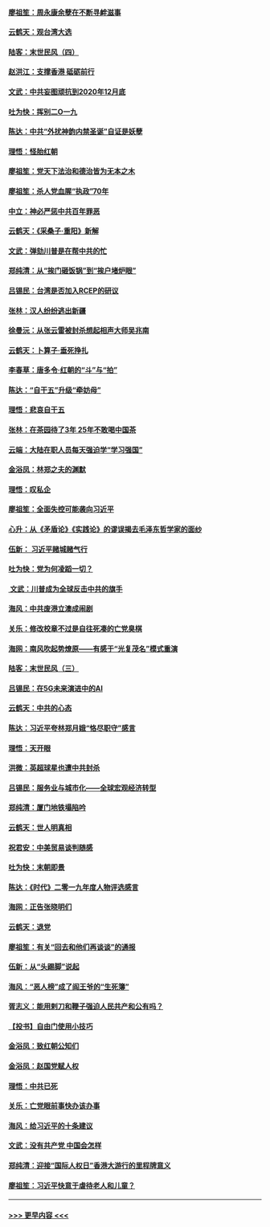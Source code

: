 #### [廖祖笙：周永康余孽在不断寻衅滋事](../pages/nsc993/n11751013.md?t=12282044) 
#### [云鹤天：观台湾大选](../pages/nsc993/n11751007.md?t=12282044) 
#### [陆客：末世民风（四）](../pages/nsc993/n11749203.md?t=12282044) 
#### [赵洪江：支撑香港 砥砺前行](../pages/nsc993/n11748482.md?t=12282044) 
#### [文武：中共妄图顽抗到2020年12月底](../pages/nsc993/n11748446.md?t=12282044) 
#### [吐为快：挥别二O一九](../pages/nsc993/n11748411.md?t=12282044) 
#### [陈达：中共“外扰神韵内禁圣诞”自证是妖孽](../pages/nsc993/n11748226.md?t=12282044) 
#### [理悟：怪胎红朝](../pages/nsc993/n11748206.md?t=12282044) 
#### [廖祖笙：党天下法治和德治皆为无本之木](../pages/nsc993/n11748135.md?t=12282044) 
#### [廖祖笙：杀人党血腥“执政”70年](../pages/nsc993/n11745144.md?t=12282044) 
#### [中立：神必严惩中共百年罪恶](../pages/nsc993/n11744970.md?t=12282044) 
#### [云鹤天：《采桑子‧重阳》新解](../pages/nsc993/n11744948.md?t=12282044) 
#### [文武：弹劾川普是在帮中共的忙](../pages/nsc993/n11744758.md?t=12282044) 
#### [郑纯清：从“挨门砸饭锅”到“挨户堵炉眼”](../pages/nsc993/n11744745.md?t=12282044) 
#### [吕锡民：台湾是否加入RCEP的研议](../pages/nsc993/n11744701.md?t=12282044) 
#### [张林：汉人纷纷逃出新疆](../pages/nsc993/n11743530.md?t=12282044) 
#### [徐曼沅：从张云雷被封杀想起相声大师吴兆南](../pages/nsc993/n11741816.md?t=12282044) 
#### [云鹤天：卜算子‧垂死挣扎](../pages/nsc993/n11739956.md?t=12282044) 
#### [李春草：唐多令‧红朝的“斗”与“拍”](../pages/nsc993/n11739830.md?t=12282044) 
#### [陈达：“自干五”升级“牵妨母”](../pages/nsc993/n11739724.md?t=12282044) 
#### [理悟：悲哀自干五](../pages/nsc993/n11739547.md?t=12282044) 
#### [张林：在茶园待了3年 25年不敢喝中国茶](../pages/nsc993/n11739240.md?t=12282044) 
#### [云端：大陆在职人员每天强迫学“学习强国”](../pages/nsc993/n11738735.md?t=12282044) 
#### [金浴凤：林郑之夫的渊默](../pages/nsc993/n11737735.md?t=12282044) 
#### [理悟：叹私企](../pages/nsc993/n11737715.md?t=12282044) 
#### [廖祖笙：全面失控可能袭向习近平](../pages/nsc993/n11737704.md?t=12282044) 
#### [心升：从《矛盾论》《实践论》的谬误揭去毛泽东哲学家的面纱](../pages/nsc993/n11736962.md?t=12282044) 
#### [伍新： 习近平赌城赌气行](../pages/nsc993/n11736929.md?t=12282044) 
#### [吐为快：党为何凌蹈一切？](../pages/nsc993/n11736915.md?t=12282044) 
#### [ 文武：川普成为全球反击中共的旗手](../pages/nsc993/n11736882.md?t=12282044) 
#### [海风：中共废港立澳成闹剧](../pages/nsc993/n11735857.md?t=12282044) 
#### [关乐：修改校章不过是自往死凑的亡党臭棋](../pages/nsc993/n11735097.md?t=12282044) 
#### [海网：南风吹起势燎原——有感于“光复茂名”模式重演](../pages/nsc993/n11732308.md?t=12282044) 
#### [陆客：末世民风（三）](../pages/nsc993/n11732211.md?t=12282044) 
#### [吕锡民：在5G未来演进中的AI](../pages/nsc993/n11730010.md?t=12282044) 
#### [云鹤天：中共的心态](../pages/nsc993/n11729906.md?t=12282044) 
#### [陈达：习近平夸林郑月娥“恪尽职守”感言](../pages/nsc993/n11729881.md?t=12282044) 
#### [理悟：天开眼](../pages/nsc993/n11729699.md?t=12282044) 
#### [洪微：英超球星也遭中共封杀](../pages/nsc993/n11727243.md?t=12282044) 
#### [吕锡民：服务业与城市化——全球宏观经济转型](../pages/nsc993/n11725845.md?t=12282044) 
#### [郑纯清：厦门地铁塌陷吟](../pages/nsc993/n11725813.md?t=12282044) 
#### [云鹤天：世人明真相](../pages/nsc993/n11725621.md?t=12282044) 
#### [祝君安：中美贸易谈判随感](../pages/nsc993/n11725609.md?t=12282044) 
#### [吐为快：末朝即景](../pages/nsc993/n11723365.md?t=12282044) 
#### [陈达：《时代》二零一九年度人物评选感言](../pages/nsc993/n11723337.md?t=12282044) 
#### [海网：正告张晓明们](../pages/nsc993/n11723228.md?t=12282044) 
#### [云鹤天：退党](../pages/nsc993/n11723056.md?t=12282044) 
#### [廖祖笙：有关“回去和他们再谈谈”的通报](../pages/nsc993/n11722442.md?t=12282044) 
#### [伍新：从“头踢脚”说起](../pages/nsc993/n11722429.md?t=12282044) 
#### [海风：“恶人榜”成了阎王爷的“生死簿”](../pages/nsc993/n11722272.md?t=12282044) 
#### [胥志义：能用剌刀和鞭子强迫人民共产和公有吗？](../pages/nsc993/n11720569.md?t=12282044) 
#### [【投书】自由门使用小技巧](../pages/nsc993/n11720180.md?t=12282044) 
#### [金浴凤：致红朝公知们](../pages/nsc993/n11720563.md?t=12282044) 
#### [金浴凤：赵国党赋人权](../pages/nsc993/n11720533.md?t=12282044) 
#### [理悟：中共已死](../pages/nsc993/n11720233.md?t=12282044) 
#### [关乐：亡党眼前事快办该办事](../pages/nsc993/n11719160.md?t=12282044) 
#### [海风：给习近平的十条建议](../pages/nsc993/n11717616.md?t=12282044) 
#### [文武：没有共产党 中国会怎样](../pages/nsc993/n11717584.md?t=12282044) 
#### [郑纯清：迎接“国际人权日”香港大游行的里程牌意义](../pages/nsc993/n11717417.md?t=12282044) 
#### [廖祖笙：习近平快意于虐待老人和儿童？](../pages/nsc993/n11715313.md?t=12282044) 

----
#### [ >>> 更早内容 <<< ](../indexes/nsc993-earlier.md)
